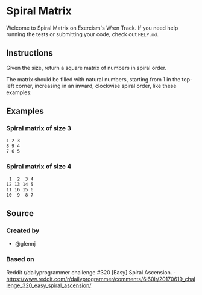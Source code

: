 # Spiral Matrix

Welcome to Spiral Matrix on Exercism's Wren Track.
If you need help running the tests or submitting your code, check out `HELP.md`.

## Instructions

Given the size, return a square matrix of numbers in spiral order.

The matrix should be filled with natural numbers, starting from 1
in the top-left corner, increasing in an inward, clockwise spiral order,
like these examples:

## Examples

### Spiral matrix of size 3

```text
1 2 3
8 9 4
7 6 5
```

### Spiral matrix of size 4

```text
 1  2  3 4
12 13 14 5
11 16 15 6
10  9  8 7
```

## Source

### Created by

- @glennj

### Based on

Reddit r/dailyprogrammer challenge #320 [Easy] Spiral Ascension. - https://www.reddit.com/r/dailyprogrammer/comments/6i60lr/20170619_challenge_320_easy_spiral_ascension/